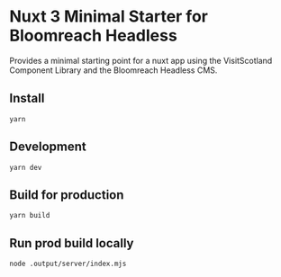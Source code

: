 # Nuxt 3 Minimal Starter for Bloomreach Headless

Provides a minimal starting point for a nuxt app using the VisitScotland Component Library and the Bloomreach Headless CMS.

## Install

```
yarn
```

## Development

```
yarn dev
```

## Build for production

```
yarn build
```

## Run prod build locally

```
node .output/server/index.mjs
```


